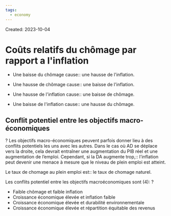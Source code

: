 ```yaml
---
tags:
  - economy
---
```

Created: 2023-10-04

# Coûts relatifs du chômage par rapport a l'inflation

- Une baisse du chômage cause:: une hausse de l'inflation.
<!--SR:!2024-01-14,62,250-->
- Une hausse de chômage cause:: une baisse de l'inflation.
<!--SR:!2024-02-20,96,270-->
- Une hausse de l'inflation cause:: une baisse de chômage.
<!--SR:!2024-01-22,67,250-->
- Une baisse de l'inflation cause:: une hausse du chômage.
<!--SR:!2024-01-28,75,270-->
## Conflit potentiel entre les objectifs macro-économiques
?
Les objectifs macro-économiques peuvent parfois donner lieu à des conflits potentiels les uns avec les autres. Dans le cas où AD se déplace vers la droite, cela devrait entraîner une augmentation du PIB réel et une augmentation de l’emploi. Cependant, si la DA augmente trop,:: l’inflation peut devenir une menace à mesure que le niveau de plein emploi est atteint.
<!--SR:!2023-12-06,19,230-->

Le taux de chomage au plein emploi est:: le taux de chomage naturel.
<!--SR:!2023-12-23,44,250-->

Les conflits potentiel entre les objectifs macroéconomiques sont (4):
?
- Faible chômage et faible inflation
- Croissance économique élevée et inflation faible
- Croissance économique élevée et durabilité environnementale
- Croissance économique élevée et répartition équitable des revenus
<!--SR:!2023-11-22,6,210-->